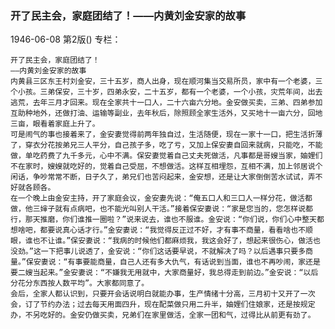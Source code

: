 ### 开了民主会，家庭团结了！——内黄刘金安家的故事

1946-06-08
第2版()
专栏：

    开了民主会，家庭团结了！
    ——内黄刘金安家的故事
    内黄县三区东王村刘金安，三十五岁，商人出身，现在顺河集当交易所员，家中有一个老婆，三个小孩。三弟保安，三十岁，四弟永安，二十五岁，都有一个老婆，一个小孩，灾荒年间，出去逃荒，去年三月才回来。现在全家共十一口人，二十六亩六分地。金安做买卖，三弟、四弟参加互助种地外，还做打油、运输等副业，去年秋后，除照顾全家生活外，又买地十一亩六分，回地三亩，眼看着家庭上升了。
    可是闹气的事也接着来了，金安妻觉得前两年独自过，生活随便，现在一家十一口，把生活折薄了，穿衣分花按弟兄三人平分，自己孩子多，吃了亏，又加上保安妻自回来就病，只能吃，不能做，单吃药费了九千多元，心中不满。保安妻觉着自己丈夫死做活，凡事都是哥嫂当家，妯娌们不在家时，嫂嫂就吃好的，觉着自己受屈，不想做活。这样互相埋怨，互相不满，加上邻居说个闲话，争吵常常不断，日子久了，弟兄们也苦闷起来，金安想，还是让大家倒倒苦水试试，弄不好就各顾各。
    在一个晚上由金安主持，开了家庭会议，金安妻先说：“俺五口人和三口人一样分花，做活都做，他三婶子就有点病吧，也不能光叫别人干活。”接着保安妻说：“家是您当的，您怎样说都行，那天推磨，你们谁推一圈啦？”说来说去，谁也不服谁。金安说：“你们说，你们心中整天都想啥吧，都要说真心话才行。”金安妻说：“我觉得反正过不好，才有事不商量，看看啥也不顺眼，谁也不让谁。”保安妻说：“我病的时候他们都麻烦我，我这会好了，想起来很伤心，做活也没劲。”这一下把事儿说透了，金安说：“你们这话要早说，不就解决了吗？以后遇事只要多商量。”保安妻说：“有事要能商量，自己人还有多大仇气，有话说到当面，谁也不再吵闹，家还是要二嫂当起来。”金安妻说：“不嫌我无用就中，大家商量好，我总得走到前边。”金安说：“以后分花分东西按人数平均”。大家都同意了。
    会后，全家人都认识到，只要开会话说明白就能办事，生产情绪十分高，三月初十又开了一次会，订了节约办法；过去每天用面四升，现在配菜做只用二升半，妯娌们住娘家，还是按规定办，不另吃好的。金安仍做买卖，兄弟们在家里做活，全家一团和气，过得比从前更有劲了。
